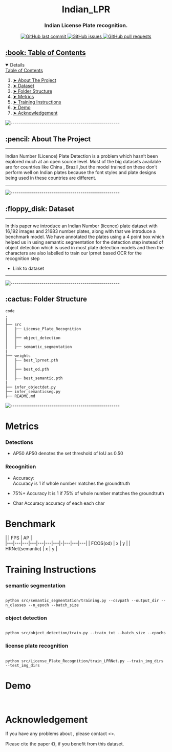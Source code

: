 
<h1 align="center"> Indian_LPR</h1>
<h3 align="center">Indian License Plate recognition.</h3>

<p align="center">
    <a href="https://github.com/sanchit2843/Indian_LPR/master">
    <img src="https://img.shields.io/github/last-commit/sanchit2843/Indian_LPR.svg?style=flat-square&logo=github&logoColor=white"
         alt="GitHub last commit">
    <a href="https://github.com/sanchit2843/Indian_LPR/issues">
    <img src="https://img.shields.io/github/issues-raw/sanchit2843/Indian_LPR.svg?style=flat-square&logo=github&logoColor=white"
         alt="GitHub issues">
    <a href="https://github.com/sanchit2843/Indian_LPR/pulls">
    <img src="https://img.shields.io/github/issues-pr-raw/sanchit2843/Indian_LPR.svg?style=flat-square&logo=github&logoColor=white"
         alt="GitHub pull requests">
    
</p>
     
<!-- TABLE OF CONTENTS -->
<h2 id="table-of-contents"> :book: Table of Contents</h2>

<details open="open">
  <summary>Table of Contents</summary>
  <ol>
    <li><a href="#about-the-project"> ➤ About The Project</a></li>
    <li><a href="#dataset"> ➤ Dataset</a></li>
    <li><a href="#folder-structure"> ➤ Folder Structure</a></li>
    <li><a href="#metrics"> ➤ Metrics</a></li>
    <!--<li><a href="#experiments">Experiments</a></li>-->
    <li><a href="#training-instructions"> ➤ Training Instructions</a></li>
    <li><a href="#demo"> ➤ Demo</a></li>
    <li><a href="#acknowledgement"> ➤ Acknowledgement</a></li>
  </ol>
</details>

![-----------------------------------------------------](https://raw.githubusercontent.com/andreasbm/readme/master/assets/lines/rainbow.png)

  
<!-- ABOUT THE PROJECT -->
<h2 id="about-the-project"> :pencil: About The Project</h2>

<p align="justify"> 

<hr />
Indian Number (Licence) Plate Detection is a problem which hasn’t been explored much at an open source level. Most of the big datasets available are for countries like China , Brazil ,but the model trained on these don’t perform well on Indian plates because the font styles and plate designs being used in these countries are different. 
<hr />

</p>

![-----------------------------------------------------](https://raw.githubusercontent.com/andreasbm/readme/master/assets/lines/rainbow.png)


<!-- DATASET -->
<h2 id="dataset"> :floppy_disk: Dataset</h2>
<p> 
<hr />

In this paper we introduce an Indian Number (licence) plate dataset with 16,192 images and 21683 number plates, along with that we introduce a benchmark model. We have annotated the plates using a 4 point box which helped us in using semantic segmentation for the detection step instead of object detection which is used in most plate detection models and then the characters are also labelled to train our lprnet based OCR for the recognition step

- Link to dataset
<hr />
</p>

![-----------------------------------------------------](https://raw.githubusercontent.com/andreasbm/readme/master/assets/lines/rainbow.png)

<!-- :paw_prints:-->
<!-- FOLDER STRUCTURE -->
<h2 id="folder-structure"> :cactus: Folder Structure</h2>

    code
    .
    │
    ├── src
    │   ├── License_Plate_Recognition
    │   │
    │   ├── object_detection
    │   │
    │   ├── semantic_segmentation
    |
    ├── weights
    │   ├── best_lprnet.pth
    │   │
    │   ├── best_od.pth
    │   │
    │   ├── best_semantic.pth
    |
    ├── infer_objectdet.py
    ├── infer_semanticseg.py
    ├── README.md
    

![-----------------------------------------------------](https://raw.githubusercontent.com/andreasbm/readme/master/assets/lines/rainbow.png)

<a name=" metrics"></a>

# Metrics # 

### Detections

- AP50
  AP50 denotes the set threshold of IoU as 0.50

### Recognition

- Accuracy:  
  Accuracy is 1 if whole number matches the groundtruth

- 75%+ Accuracy
  It is 1 if 75% of whole number matches the groundtruth

- Char Accuracy
  accuracy of each each char

<a name="benchmark"></a>

# Benchmark # 

|                       |    FPS  |    AP  |   
|---|---|---|---|---|---|---|-|---|---|---|
|     FCOS(od)          |    x    |    y   |
|    HRNet(semantic)    |    x    |    y   | 




<a name="training-instructions"></a>

# Training Instructions # 

### semantic segmentation

```

python src/semantic_segmentation/training.py --csvpath --output_dir --n_classes --n_epoch --batch_size

```

### object detection

```

python src/object_detection/train.py --train_txt --batch_size --epochs

```

### license plate recognition

```

python src/License_Plate_Recognition/train_LPRNet.py --train_img_dirs --test_img_dirs

```

<a name="demo"></a>

# Demo # 

```python infer_objectdet.py --source --ouput_path
```
```python infer_semanticseg.py --source --ouput_path
```
<a name="acknowledgement"></a>

# Acknowledgement # 

If you have any problems about <paper name>, please contact <>.

Please cite the paper 《》, if you benefit from this dataset.
